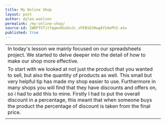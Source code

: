 ```yaml
---
title: My Online Shop
layout: post
author: dylan.woolven
permalink: /my-online-shop/
source-id: 1WDPfVTitfqqmxN1oUvJc_vFEN1QJHwgAYS4ePh2-atw
published: true
---
```

<table>
  <tr>
    <td>In today's lesson we mainly focused on our spreadsheets project. We started to delve deeper into the detail of how to make our shop more effective. 
</td>
  </tr>
  <tr>
    <td>To start with we looked at not just the product that you wanted to sell, but also the quantity of products as well. This small but very helpful tip has made my shop easier to use. Furthermore in many shops you will find that they have discounts and offers on, so i had to add this to mine. Firstly I had to put the overall discount in a percentage, this meant that when someone buys the product the percentage of discount is taken from the final price.</td>
  </tr>
  <tr>
    <td></td>
  </tr>
</table>


